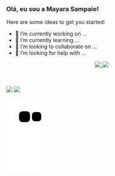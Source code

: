 ### Olá, eu sou a Mayara Sampaio!

Here are some ideas to get you started:

- 🔭 I’m currently working on ...
- 🌱 I’m currently learning ...
- 👯 I’m looking to collaborate on ...
- 🤔 I’m looking for help with ...

<div align="center">
  <a href="https://github.com/MayaraSampaio">
  <img height="180em" src="https://github-readme-stats.vercel.app/api?username=MayaraSampaio&show_icons=true&theme=dracula&include_all_commits=true&count_private=true"/>
  <img height="180em" src="https://github-readme-stats.vercel.app/api/top-langs/?username=MayaraSampaio&layout=compact&langs_count=7&theme=dracula"/>
</div>
<div style="display: inline_block"><br>
</div>
  
  ##
 
<div> 

  <a href = "mayarasampaio.dev@gmail.com"><img src="https://img.shields.io/badge/-Gmail-%23333?style=for-the-badge&logo=gmail&logoColor=white" target="_blank"></a>
  <a href="https://www.linkedin.com/in/mayara-queiroz-sampaio-11a999236/" target="_blank"><img src="https://img.shields.io/badge/-LinkedIn-%230077B5?style=for-the-badge&logo=linkedin&logoColor=white" target="_blank"></a> 
  
  ![Snake animation](https://github.com/MayaraSampaio/MayaraSampaio/blob/output/github-contribution-grid-snake.svg)
 
 
</div>
